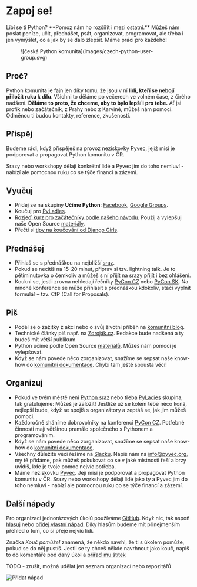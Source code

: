 # Zapoj se!

<div class="lead" markdown="1">
Líbí se ti Python? **Pomoz nám ho rozšířit i mezi ostatní.** Můžeš nám poslat peníze, učit, přednášet, psát, organizovat, programovat, ale třeba i jen vymýšlet, co a jak by se dalo zlepšit. Máme práci pro každého!
</div>

<figure class="sm" markdown="1">
![česká Python komunita](images/czech-python-user-group.svg)
</figure>

## Proč?

Python komunita je fajn jen díky tomu, že jsou v ní **lidi, kteří se nebojí přiložit ruku k dílu**. Všichni to děláme po večerech ve volném čase, z čirého nadšení. **Děláme to proto, že chceme, aby to bylo lepší i pro tebe.** Ať jsi profík nebo začátečník, z Prahy nebo z Karviné, můžeš nám pomoci. Odměnou ti budou kontakty, reference, zkušenosti.

## Přispěj

Budeme rádi, když přispěješ na provoz neziskovky [Pyvec](http://pyvec.org/), jejíž misí je podporovat a propagovat Python komunitu v ČR.

Srazy nebo workshopy dělají konkrétní lidé a Pyvec jim do toho nemluví - nabízí ale pomocnou ruku co se týče financí a zázemí.

## Vyučuj

-   Přidej se na skupiny **Učíme Python**:
    [Facebook](https://www.facebook.com/groups/800923800012580/),
    [Google
    Groups](https://groups.google.com/forum/#!forum/ucime-python).
-   Koučuj pro [PyLadies](http://pyladies.cz/).
-   [Rozjeď kurz pro začátečníky podle našeho
    návodu](https://docs.pyvec.org/guides/beginners-course.html). Použij
    a vylepšuj naše Open Source [materiály](zacatecnici.md).
-   Přečti si [tipy na koučování od Django
    Girls](https://coach.djangogirls.org/).

## Přednášej

-   Přihlaš se s přednáškou na nejbližší [sraz](https://pyvo.cz).
-   Pokud se necítíš na 15-20 minut, připrav si tzv. lightning talk. Je
    to pětiminutovka o čemkoliv a můžeš s ní přijít na
    [srazy](https://pyvo.cz) přijít i bez ohlášení.
-   Koukni se, jestli zrovna nehledají řečníky
    [PyCon CZ](https://cz.pycon.org/) nebo
    [PyCon SK](https://www.pycon.sk/). Na mnohé konference se může
    přihlásit s přednáškou kdokoliv, stačí vyplnit formulář – tzv. CfP
    (Call for Proposals).

## Piš

-   Poděl se o zážitky z akcí nebo o svůj životní příběh na [komunitní
    blog](http://blog.python.cz).
-   Technické články piš např. na [Zdroják.cz](http://zdrojak.cz/).
    Redakce bude nadšená a ty budeš mít větší publikum.
-   Python učíme podle Open Source
    [materiálů](zacatecnici.md). Můžeš nám pomoci je
    vylepšovat.
-   Když se nám povede něco zorganizovat, snažíme se sepsat naše
    know-how do [komunitní dokumentace](https://docs.pyvec.org/). Chybí
    tam ještě spousta věcí!

## Organizuj

-   Pokud ve tvém městě není [Python sraz](https://pyvo.cz) nebo třeba
    [PyLadies](http://pyladies.cz/) skupina, tak gratulujeme: Můžeš je
    založit! Jestliže už se kolem tebe něco koná, nejlepší bude, když se
    spojíš s organizátory a zeptáš se, jak jim můžeš pomoci.
-   Každoročně sháníme dobrovolníky na konferenci [PyCon
    CZ](https://pycon.cz). Potřebné činnosti mají většinou pramálo
    společného s Pythonem a programováním.
-   Když se nám povede něco zorganizovat, snažíme se sepsat naše
    know-how do [komunitní dokumentace](https://docs.pyvec.org/).
-   Všechny důležité věci řešíme na [Slacku](http://pyvec.slack.com/).
    Napiš nám na <info@pyvec.org>, my tě přidáme, pak můžeš pokukovat co
    se v jaké místnosti řeší a brzy uvidíš, kde je tvoje pomoc nejvíc
    potřeba.
-   Máme neziskovku [Pyvec](http://pyvec.org/). Její misí je podporovat
    a propagovat Python komunitu v ČR. Srazy nebo workshopy dělají lidé
    jako ty a Pyvec jim do toho nemluví - nabízí ale pomocnou ruku co se
    týče financí a zázemí.

## Další nápady

Pro organizaci jednorázových úkolů používáme
[GitHub](https://github.com/pyvec/zapojse/). Když nic, tak aspoň
[hlasuj](https://github.com/blog/2119-add-reactions-to-pull-requests-issues-and-comments)
nebo [přidej vlastní
nápad](https://github.com/pyvec/zapojse/issues/new). Díky hlasům budeme
mít přinejmenším přehled o tom, co si přeje nejvíc lidí.

Značka _Kouč pomůže!_ znamená, že někdo navrhl,
že ti s úkolem pomůže, pokud se do něj pustíš. Jestli se ty chceš někde
navrhnout jako kouč, napiš to do komentáře pod daný úkol a [přiřaď mu
štítek](https://help.github.com/articles/applying-labels-to-issues-and-pull-requests/)

TODO - zrušit, možná udělat jen seznam organizací nebo repozitářů

![Přidat nápad](https://github.com/pyvec/zapojse/issues/new)

